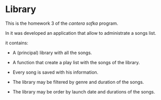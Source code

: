 # Library
This is the homework 3 of the  *cantera sofka*  program.

In it was developed an application that allow to administrate a
songs list.

it contains:

- A (principal) library with all the songs.

- A function that create a play list with the songs of the library.

- Every song is saved with his information.

- The library may be filtered by genre and duration of the songs.

- The library may be order by launch date and durations of the songs.
